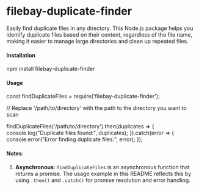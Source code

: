 # filebay-duplicate-finder

Easily find duplicate files in any directory. This Node.js package helps you identify duplicate files based on their content, regardless of the file name, making it easier to manage large directories and clean up repeated files.

#### Installation

npm install filebay-duplicate-finder

#### Usage

const findDuplicateFiles = require('filebay-duplicate-finder');

// Replace '/path/to/directory' with the path to the directory you want to scan

findDuplicateFiles('/path/to/directory').then(duplicates => {
    console.log("Duplicate files found:", duplicates);
}).catch(error => {
    console.error("Error finding duplicate files:", error);
});


#### Notes:

1. **Asynchronous**: `findDuplicateFiles` is an asynchronous function that returns a promise. The usage example in this README reflects this by using `.then()` and `.catch()` for promise resolution and error handling.
